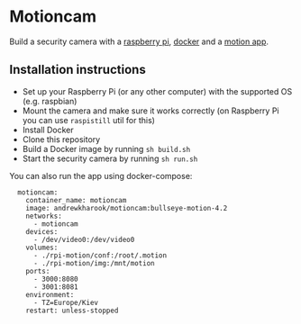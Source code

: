 # Motioncam

Build a security camera with a [raspberry pi](https://www.raspberrypi.org), [docker](https://www.docker.com) and a [motion app](https://motion-project.github.io).

## Installation instructions
- Set up your Raspberry Pi (or any other computer) with the supported OS (e.g. raspbian)
- Mount the camera and make sure it works correctly (on Raspberry Pi you can use `raspistill` util for this)
- Install Docker
- Clone this repository 
- Build a Docker image by running `sh build.sh`
- Start the security camera by running `sh run.sh`

You can also run the app using docker-compose:

```
  motioncam:
    container_name: motioncam
    image: andrewkharook/motioncam:bullseye-motion-4.2
    networks:
      - motioncam
    devices:
      - /dev/video0:/dev/video0
    volumes:
      - ./rpi-motion/conf:/root/.motion
      - ./rpi-motion/img:/mnt/motion
    ports:
      - 3000:8080
      - 3001:8081
    environment:
      - TZ=Europe/Kiev
    restart: unless-stopped
```
